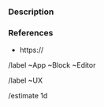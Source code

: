 ### Description

<!--
Add a textual description of design that needs to be adjusted.
Also add any relevant files: screenshots, videos, etc.
-->

### References

<!-- Please add references to any relevant external resources here. E.g. links to invision -->

- https://

<!-- Remove the labels that don’t apply. -->

/label ~App ~Block ~Editor

/label ~UX

/estimate 1d
